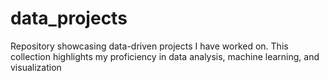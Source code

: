 # data_projects
Repository showcasing data-driven projects I have worked on. This collection highlights my proficiency in data analysis, machine learning, and visualization
